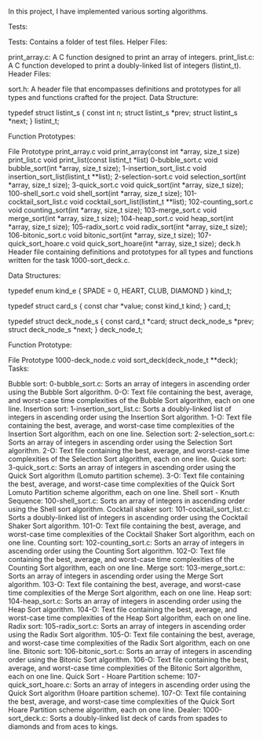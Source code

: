 In this project, I have implemented various sorting algorithms.

Tests:

Tests: Contains a folder of test files.
Helper Files:

print_array.c: A C function designed to print an array of integers.
print_list.c: A C function developed to print a doubly-linked list of integers (listint_t).
Header Files:

sort.h: A header file that encompasses definitions and prototypes for all types and functions crafted for the project.
Data Structure:

typedef struct listint_s
{
	const int n;
	struct listint_s *prev;
	struct listint_s *next;
} listint_t;

Function Prototypes:

File	Prototype
print_array.c	void print_array(const int *array, size_t size)
print_list.c	void print_list(const listint_t *list)
0-bubble_sort.c	void bubble_sort(int *array, size_t size);
1-insertion_sort_list.c	void insertion_sort_list(listint_t **list);
2-selection-sort.c	void selection_sort(int *array, size_t size);
3-quick_sort.c	void quick_sort(int *array, size_t size);
100-shell_sort.c	void shell_sort(int *array, size_t size);
101-cocktail_sort_list.c	void cocktail_sort_list(listint_t **list);
102-counting_sort.c	void counting_sort(int *array, size_t size);
103-merge_sort.c	void merge_sort(int *array, size_t size);
104-heap_sort.c	void heap_sort(int *array, size_t size);
105-radix_sort.c	void radix_sort(int *array, size_t size);
106-bitonic_sort.c	void bitonic_sort(int *array, size_t size);
107-quick_sort_hoare.c	void quick_sort_hoare(int *array, size_t size);
deck.h	Header file containing definitions and prototypes for all types and functions written for the task 1000-sort_deck.c.

Data Structures:

typedef enum kind_e
{
	SPADE = 0,
	HEART,
	CLUB,
	DIAMOND
} kind_t;

typedef struct card_s
{
	const char *value;
	const kind_t kind;
} card_t;

typedef struct deck_node_s
{
	const card_t *card;
	struct deck_node_s *prev;
	struct deck_node_s *next;
} deck_node_t;


Function Prototype:

File	Prototype
1000-deck_node.c	void sort_deck(deck_node_t **deck);
Tasks:

Bubble sort:
0-bubble_sort.c: Sorts an array of integers in ascending order using the Bubble Sort algorithm.
0-O: Text file containing the best, average, and worst-case time complexities of the Bubble Sort algorithm, each on one line.
Insertion sort:
1-insertion_sort_list.c: Sorts a doubly-linked list of integers in ascending order using the Insertion Sort algorithm.
1-O: Text file containing the best, average, and worst-case time complexities of the Insertion Sort algorithm, each on one line.
Selection sort:
2-selection_sort.c: Sorts an array of integers in ascending order using the Selection Sort algorithm.
2-O: Text file containing the best, average, and worst-case time complexities of the Selection Sort algorithm, each on one line.
Quick sort:
3-quick_sort.c: Sorts an array of integers in ascending order using the Quick Sort algorithm (Lomuto partition scheme).
3-O: Text file containing the best, average, and worst-case time complexities of the Quick Sort Lomuto Partition scheme algorithm, each on one line.
Shell sort - Knuth Sequence:
100-shell_sort.c: Sorts an array of integers in ascending order using the Shell sort algorithm.
Cocktail shaker sort:
101-cocktail_sort_list.c: Sorts a doubly-linked list of integers in ascending order using the Cocktail Shaker Sort algorithm.
101-O: Text file containing the best, average, and worst-case time complexities of the Cocktail Shaker Sort algorithm, each on one line.
Counting sort:
102-counting_sort.c: Sorts an array of integers in ascending order using the Counting Sort algorithm.
102-O: Text file containing the best, average, and worst-case time complexities of the Counting Sort algorithm, each on one line.
Merge sort:
103-merge_sort.c: Sorts an array of integers in ascending order using the Merge Sort algorithm.
103-O: Text file containing the best, average, and worst-case time complexities of the Merge Sort algorithm, each on one line.
Heap sort:
104-heap_sort.c: Sorts an array of integers in ascending order using the Heap Sort algorithm.
104-O: Text file containing the best, average, and worst-case time complexities of the Heap Sort algorithm, each on one line.
Radix sort:
105-radix_sort.c: Sorts an array of integers in ascending order using the Radix Sort algorithm.
105-O: Text file containing the best, average, and worst-case time complexities of the Radix Sort algorithm, each on one line.
Bitonic sort:
106-bitonic_sort.c: Sorts an array of integers in ascending order using the Bitonic Sort algorithm.
106-O: Text file containing the best, average, and worst-case time complexities of the Bitonic Sort algorithm, each on one line.
Quick Sort - Hoare Partition scheme:
107-quick_sort_hoare.c: Sorts an array of integers in ascending order using the Quick Sort algorithm (Hoare partition scheme).
107-O: Text file containing the best, average, and worst-case time complexities of the Quick Sort Hoare Partition scheme algorithm, each on one line.
Dealer:
1000-sort_deck.c: Sorts a doubly-linked list deck of cards from spades to diamonds and from aces to kings.
